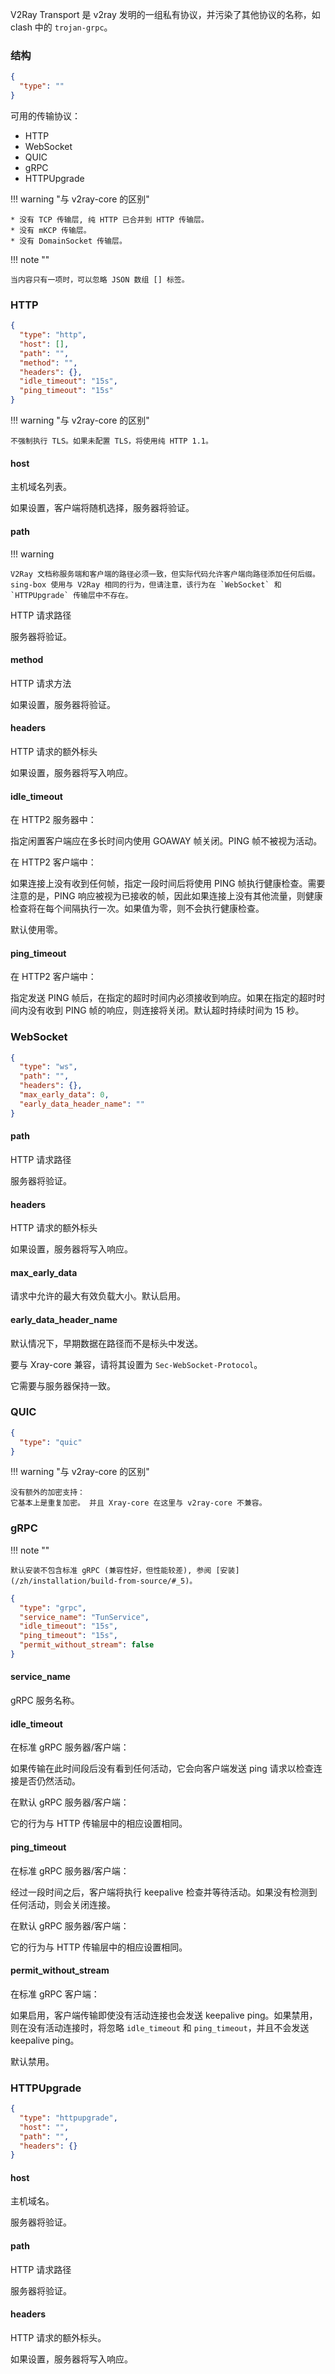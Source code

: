 V2Ray Transport 是 v2ray 发明的一组私有协议，并污染了其他协议的名称，如 clash 中的 `trojan-grpc`。

### 结构

```json
{
  "type": ""
}
```

可用的传输协议：

* HTTP
* WebSocket
* QUIC
* gRPC
* HTTPUpgrade

!!! warning "与 v2ray-core 的区别"

    * 没有 TCP 传输层, 纯 HTTP 已合并到 HTTP 传输层。
    * 没有 mKCP 传输层。
    * 没有 DomainSocket 传输层。

!!! note ""

    当内容只有一项时，可以忽略 JSON 数组 [] 标签。

### HTTP

```json
{
  "type": "http",
  "host": [],
  "path": "",
  "method": "",
  "headers": {},
  "idle_timeout": "15s",
  "ping_timeout": "15s"
}
```

!!! warning "与 v2ray-core 的区别"

    不强制执行 TLS。如果未配置 TLS，将使用纯 HTTP 1.1。

#### host

主机域名列表。

如果设置，客户端将随机选择，服务器将验证。

#### path

!!! warning

    V2Ray 文档称服务端和客户端的路径必须一致，但实际代码允许客户端向路径添加任何后缀。
    sing-box 使用与 V2Ray 相同的行为，但请注意，该行为在 `WebSocket` 和 `HTTPUpgrade` 传输层中不存在。

HTTP 请求路径

服务器将验证。

#### method

HTTP 请求方法

如果设置，服务器将验证。

#### headers

HTTP 请求的额外标头

如果设置，服务器将写入响应。

#### idle_timeout

在 HTTP2 服务器中：

指定闲置客户端应在多长时间内使用 GOAWAY 帧关闭。PING 帧不被视为活动。

在 HTTP2 客户端中：

如果连接上没有收到任何帧，指定一段时间后将使用 PING 帧执行健康检查。需要注意的是，PING 响应被视为已接收的帧，因此如果连接上没有其他流量，则健康检查将在每个间隔执行一次。如果值为零，则不会执行健康检查。

默认使用零。

#### ping_timeout

在 HTTP2 客户端中：

指定发送 PING 帧后，在指定的超时时间内必须接收到响应。如果在指定的超时时间内没有收到 PING 帧的响应，则连接将关闭。默认超时持续时间为 15 秒。

### WebSocket

```json
{
  "type": "ws",
  "path": "",
  "headers": {},
  "max_early_data": 0,
  "early_data_header_name": ""
}
```

#### path

HTTP 请求路径

服务器将验证。

#### headers

HTTP 请求的额外标头

如果设置，服务器将写入响应。

#### max_early_data

请求中允许的最大有效负载大小。默认启用。

#### early_data_header_name

默认情况下，早期数据在路径而不是标头中发送。

要与 Xray-core 兼容，请将其设置为 `Sec-WebSocket-Protocol`。

它需要与服务器保持一致。

### QUIC

```json
{
  "type": "quic"
}
```

!!! warning "与 v2ray-core 的区别"

    没有额外的加密支持：
    它基本上是重复加密。 并且 Xray-core 在这里与 v2ray-core 不兼容。

### gRPC

!!! note ""

    默认安装不包含标准 gRPC (兼容性好，但性能较差), 参阅 [安装](/zh/installation/build-from-source/#_5)。

```json
{
  "type": "grpc",
  "service_name": "TunService",
  "idle_timeout": "15s",
  "ping_timeout": "15s",
  "permit_without_stream": false
}
```

#### service_name

gRPC 服务名称。

#### idle_timeout

在标准 gRPC 服务器/客户端：

如果传输在此时间段后没有看到任何活动，它会向客户端发送 ping 请求以检查连接是否仍然活动。

在默认 gRPC 服务器/客户端：

它的行为与 HTTP 传输层中的相应设置相同。

#### ping_timeout

在标准 gRPC 服务器/客户端：

经过一段时间之后，客户端将执行 keepalive 检查并等待活动。如果没有检测到任何活动，则会关闭连接。

在默认 gRPC 服务器/客户端：

它的行为与 HTTP 传输层中的相应设置相同。

#### permit_without_stream

在标准 gRPC 客户端：

如果启用，客户端传输即使没有活动连接也会发送 keepalive ping。如果禁用，则在没有活动连接时，将忽略 `idle_timeout` 和 `ping_timeout`，并且不会发送 keepalive ping。

默认禁用。

### HTTPUpgrade

```json
{
  "type": "httpupgrade",
  "host": "",
  "path": "",
  "headers": {}
}
```

#### host

主机域名。

服务器将验证。

#### path

HTTP 请求路径

服务器将验证。

#### headers

HTTP 请求的额外标头。

如果设置，服务器将写入响应。
